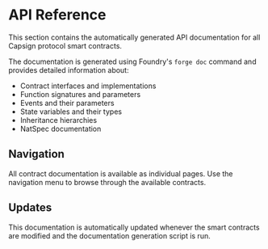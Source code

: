 # API Reference

This section contains the automatically generated API documentation for all Capsign protocol smart contracts.

The documentation is generated using Foundry's `forge doc` command and provides detailed information about:

- Contract interfaces and implementations
- Function signatures and parameters  
- Events and their parameters
- State variables and their types
- Inheritance hierarchies
- NatSpec documentation

## Navigation

All contract documentation is available as individual pages. Use the navigation menu to browse through the available contracts.

## Updates

This documentation is automatically updated whenever the smart contracts are modified and the documentation generation script is run.
